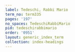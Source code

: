 ```yaml
---
label: Tedeschi, Rabbi Mario
term_no: term335
pages: '197'
no_spaces: TedeschiRabbiMario
pid: tedeschirabbimario
order: '0951'
layout: generic_index_term
collection: index-headings
---
```


